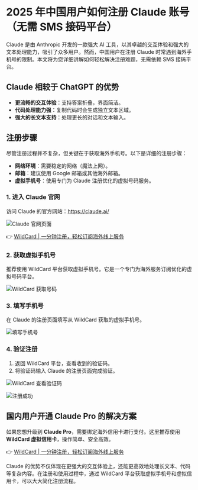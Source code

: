 # 2025 年中国用户如何注册 Claude 账号（无需 SMS 接码平台）

Claude 是由 Anthropic 开发的一款强大 AI 工具，以其卓越的交互体验和强大的文本处理能力，吸引了众多用户。然而，中国用户在注册 Claude 时常遇到海外手机号的限制。本文将为您详细讲解如何轻松解决注册难题，无需依赖 SMS 接码平台。

## Claude 相较于 ChatGPT 的优势

- **更流畅的交互体验**：支持答案折叠，界面简洁。
- **代码处理能力强**：复制代码时会生成独立文本区域。
- **强大的长文本支持**：处理更长的对话和文本输入。

## 注册步骤

尽管注册过程并不复杂，但关键在于获取海外手机号。以下是详细的注册步骤：

- **网络环境**：需要稳定的网络（魔法上网）。
- **邮箱**：建议使用 Google 邮箱或其他海外邮箱。
- **虚拟手机号**：使用专门为 Claude 注册优化的虚拟号码服务。

### 1. 进入 Claude 官网

访问 Claude 的官方网站：https://claude.ai/

![Claude 官网页面](https://bbtdd.com/img/6363663170185.webp)

👉 [WildCard | 一分钟注册，轻松订阅海外线上服务](https://bbtdd.com/WildCard)

### 2. 获取虚拟手机号

推荐使用 WildCard 平台获取虚拟手机号。它是一个专门为海外服务订阅优化的虚拟号码平台。

![WildCard 获取号码](https://bbtdd.com/img/813254290.webp)

### 3. 填写手机号

在 Claude 的注册页面填写从 WildCard 获取的虚拟手机号。

![填写手机号](https://bbtdd.com/img/247667710067099.webp)

### 4. 验证注册

1. 返回 WildCard 平台，查看收到的验证码。
2. 将验证码输入 Claude 的注册页面完成验证。

![WildCard 查看验证码](https://bbtdd.com/img/3263363236464.webp)

![注册成功](https://bbtdd.com/img/426139759070.webp)

## 国内用户开通 Claude Pro 的解决方案

如果您想升级到 **Claude Pro**，需要绑定海外信用卡进行支付。这里推荐使用 **WildCard 虚拟信用卡**，操作简单、安全高效。

👉 [WildCard | 一分钟注册，轻松订阅海外线上服务](https://bbtdd.com/WildCard)

Claude 的优势不仅体现在更强大的交互体验上，还能更高效地处理长文本、代码等复杂内容。在注册和使用过程中，通过 WildCard 平台获取虚拟手机号和虚拟信用卡，可以大大简化注册流程。
